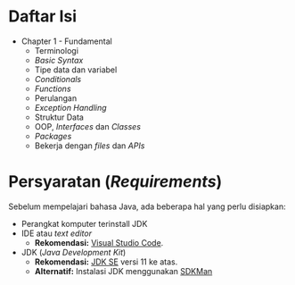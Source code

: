 # Daftar Isi
  * Chapter 1 - Fundamental <br>
    * Terminologi
    * *Basic Syntax*
    * Tipe data dan variabel
    * *Conditionals*
    * *Functions*
    * Perulangan
    * *Exception Handling*
    * Struktur Data
    * OOP, *Interfaces* dan *Classes*
    * *Packages*
    * Bekerja dengan *files* dan *APIs*

# Persyaratan (*Requirements*)
  Sebelum mempelajari bahasa Java, ada beberapa hal yang perlu disiapkan:
  * Perangkat komputer terinstall JDK
  * IDE atau *text editor* <br>
    * **Rekomendasi:** [Visual Studio Code](https://code.visualstudio.com/).
  * JDK (*Java Development Kit*)
    * **Rekomendasi:** [JDK SE](https://www.oracle.com/id/java/technologies/downloads/) versi 11 ke atas.
    * **Alternatif:** Instalasi JDK menggunakan [SDKMan](https://sdkman.io/)

